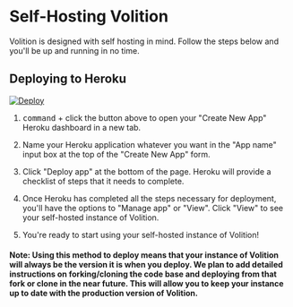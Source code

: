 # Self-Hosting Volition

Volition is designed with self hosting in mind. Follow the steps below and you'll be up and running in no time.

## Deploying to Heroku

[![Deploy](https://www.herokucdn.com/deploy/button.svg)](https://heroku.com/deploy?template=https://github.com/usevolition/volition)

1. <kbd>command</kbd> + click the button above to open your "Create New App" Heroku dashboard in a new tab.

2. Name your Heroku application whatever you want in the "App name" input box at the top of the "Create New App" form.

3. Click "Deploy app" at the bottom of the page. Heroku will provide a checklist of steps that it needs to complete.

4. Once Heroku has completed all the steps necessary for deployment, you'll have the options to "Manage app" or "View". Click "View" to see your self-hosted instance of Volition.

5. You're ready to start using your self-hosted instance of Volition!

#### Note: Using this method to deploy means that your instance of Volition will always be the version it is when you deploy. We plan to add detailed instructions on forking/cloning the code base and deploying from that fork or clone in the near future. This will allow you to keep your instance up to date with the production version of Volition.
